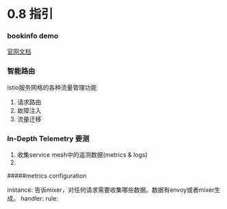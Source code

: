 # 0.8 指引

### bookinfo demo

[官网文档](https://istio.io/docs/guides/bookinfo/)


### 智能路由

Istio服务网格的各种流量管理功能

1. 请求路由
2. 故障注入
3. 流量迁移


### In-Depth Telemetry 要测

1. 收集service mesh中的遥测数据(metrics & logs)
2.

#####metrics configuration

instance: 告诉mixer，对任何请求需要收集哪些数据。数据有envoy或者mixer生成。
handler: 
rule: 
